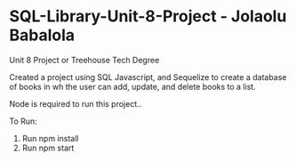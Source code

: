 # SQL-Library-Unit-8-Project - Jolaolu Babalola
Unit 8 Project or Treehouse Tech Degree

Created a project using SQL Javascript, and Sequelize to create a database of books in wh the user can add, update, and delete books to a list.

Node is required to run this project..

To Run:

1. Run npm install
2. Run npm start
